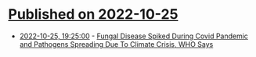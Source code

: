 # [Published on 2022-10-25](index.md)

* [2022-10-25, 19:25:00](https://science.slashdot.org/story/22/10/25/1833208/fungal-disease-spiked-during-covid-pandemic-and-pathogens-spreading-due-to-climate-crisis-who-says?utm_source=rss1.0mainlinkanon&utm_medium=feed) - [Fungal Disease Spiked During Covid Pandemic and Pathogens Spreading Due To Climate Crisis, WHO Says](https://science.slashdot.org/story/22/10/25/1833208/fungal-disease-spiked-during-covid-pandemic-and-pathogens-spreading-due-to-climate-crisis-who-says?utm_source=rss1.0mainlinkanon&utm_medium=feed)
